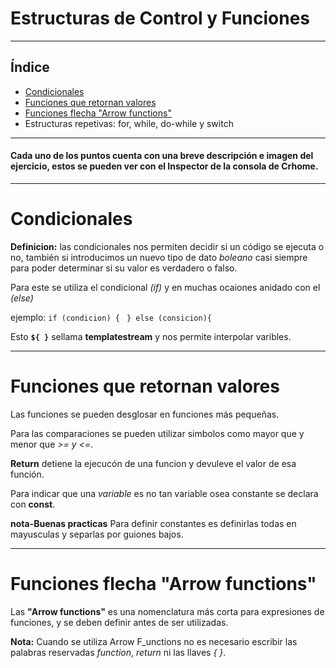 # Estructuras de Control y Funciones
--------------------------------

## Índice


- [Condicionales](#condicionales)
- [Funciones que retornan valores](#funciones-que-retornan-valores)
- [Funciones flecha "Arrow functions"](#funciones-flecha-"arrow-functions")
- Estructuras repetivas: for, while, do-while y switch

******

#### Cada uno de los puntos cuenta con una breve descripción e imagen del ejercicio, estos se pueden ver con el Inspector de la consola de Crhome.

*****

# Condicionales

**Definicion:** las condicionales nos permiten decidir si un código se ejecuta o no, también si introducimos un nuevo tipo de dato *boleano* casi siempre para poder determinar si su valor es verdadero o falso.

Para este se utiliza el condicional *(if)* y en muchas ocaiones anidado con el *(else)*

ejemplo:
``if (condicion) {``
`` } else (consicion){``

Esto **`${ }`** sellama **templatestream** y nos permite interpolar varibles.

******

# Funciones que retornan valores

Las funciones se pueden desglosar en funciones más pequeñas.

Para las comparaciones se pueden utilizar simbolos como mayor que y menor que  *>= y <=*.

**Return** detiene la ejecucón de una funcion y devuleve el valor de esa función.

Para indicar que una *variable* es no tan variable osea constante se declara con **const**.

**nota-Buenas practicas**
Para definir constantes es definirlas todas en mayusculas y separlas por guiones bajos.

******

# Funciones flecha "Arrow functions"

Las **"Arrow functions"** es una nomenclatura más corta para expresiones de funciones, y se deben definir antes de ser utilizadas.

**Nota:**
Cuando se utiliza Arrow F_unctions no es necesario escribir las palabras reservadas *function*, *return* ni las llaves *{ }*.